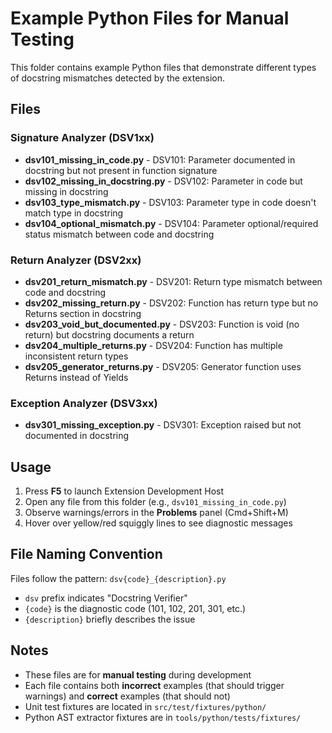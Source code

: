 # Example Python Files for Manual Testing

This folder contains example Python files that demonstrate different types of
docstring mismatches detected by the extension.

## Files

### Signature Analyzer (DSV1xx)

- **dsv101_missing_in_code.py** - DSV101: Parameter documented in docstring but not present in function signature
- **dsv102_missing_in_docstring.py** - DSV102: Parameter in code but missing in docstring
- **dsv103_type_mismatch.py** - DSV103: Parameter type in code doesn't match type in docstring
- **dsv104_optional_mismatch.py** - DSV104: Parameter optional/required status mismatch between code and docstring

### Return Analyzer (DSV2xx)

- **dsv201_return_mismatch.py** - DSV201: Return type mismatch between code and docstring
- **dsv202_missing_return.py** - DSV202: Function has return type but no Returns section in docstring
- **dsv203_void_but_documented.py** - DSV203: Function is void (no return) but docstring documents a return
- **dsv204_multiple_returns.py** - DSV204: Function has multiple inconsistent return types
- **dsv205_generator_returns.py** - DSV205: Generator function uses Returns instead of Yields

### Exception Analyzer (DSV3xx)

- **dsv301_missing_exception.py** - DSV301: Exception raised but not documented in docstring

## Usage

1. Press **F5** to launch Extension Development Host
2. Open any file from this folder (e.g., `dsv101_missing_in_code.py`)
3. Observe warnings/errors in the **Problems** panel (Cmd+Shift+M)
4. Hover over yellow/red squiggly lines to see diagnostic messages

## File Naming Convention

Files follow the pattern: `dsv{code}_{description}.py`

- `dsv` prefix indicates "Docstring Verifier"
- `{code}` is the diagnostic code (101, 102, 201, 301, etc.)
- `{description}` briefly describes the issue

## Notes

- These files are for **manual testing** during development
- Each file contains both **incorrect** examples (that should trigger warnings) and **correct** examples (that should not)
- Unit test fixtures are located in `src/test/fixtures/python/`
- Python AST extractor fixtures are in `tools/python/tests/fixtures/`
